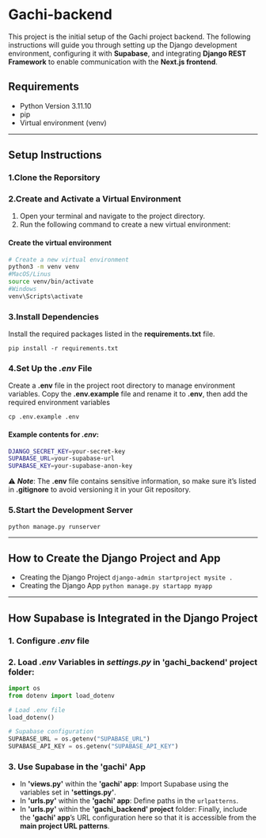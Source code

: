 # Gachi-backend

This project is the initial setup of the Gachi project backend. The following instructions will guide you through setting up the Django development environment, configuring it with **Supabase**, and integrating **Django REST Framework** to enable communication with the **Next.js frontend**.
## Requirements
- Python Version 3.11.10
- pip
- Virtual environment (venv)

---

## Setup Instructions

### 1.Clone the Reporsitory

### 2.Create and Activate a Virtual Environment

1. Open your terminal and navigate to the project directory.
2.  Run the following command to create a new virtual environment:
    
#### Create the virtual environment

```bash
# Create a new virtual environment
python3 -m venv venv
#MacOS/Linus
source venv/bin/activate 
#Windows
venv\Scripts\activate
```

### 3.Install Dependencies

Install the required packages listed in the **requirements.txt** file.

`pip install -r requirements.txt`
 
### 4.Set Up the *.env* File

Create a **.env** file in the project root directory to manage environment variables. Copy the **.env.example** file and rename it to **.env**, then add the required environment variables

`cp .env.example .env`

#### Example contents for *.env*:

```bash
DJANGO_SECRET_KEY=your-secret-key
SUPABASE_URL=your-supabase-url
SUPABASE_KEY=your-supabase-anon-key
```

:warning: ***Note***: The **.env** file contains sensitive information, so make sure it’s listed in **.gitignore** to avoid versioning it in your Git repository.

### 5.Start the Development Server

`python manage.py runserver`

---

## How to Create the Django Project and App

- Creating the Django Project
    `django-admin startproject mysite .`
- Creating the Django App
    `python manage.py startapp myapp`

---

## How Supabase is Integrated in the Django Project

### 1. Configure *.env* file
### 2. Load *.env* Variables in *settings.py* in 'gachi_backend' project folder:

```python
import os
from dotenv import load_dotenv

# Load .env file
load_dotenv()

# Supabase configuration
SUPABASE_URL = os.getenv("SUPABASE_URL")
SUPABASE_API_KEY = os.getenv("SUPABASE_API_KEY")
```

### 3. Use Supabase in the 'gachi' App
- In **'views.py'** within the **'gachi' app**: 
    Import Supabase using the variables set in **'settings.py'**.
- In **'urls.py'** within the **'gachi' app**: 
    Define paths in the `urlpatterns`.
- In **'urls.py'** within the **'gachi_backend' project** folder: 
    Finally, include the **'gachi' app**’s URL configuration here so that it is accessible from the **main project URL patterns**.
